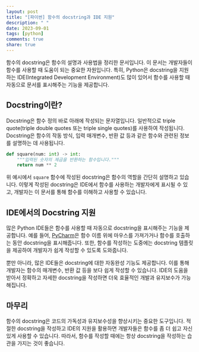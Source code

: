 ```yaml
---
layout: post
title: "[파이썬] 함수의 docstring과 IDE 지원"
description: " "
date: 2023-09-01
tags: [python]
comments: true
share: true
---
```


함수의 docstring은 함수의 설명과 사용법을 정리한 문서입니다. 이 문서는 개발자들이 함수를 사용할 때 도움이 되는 중요한 자원입니다. 특히, Python은 docstring을 지원하는 IDE(Integrated Development Environment)도 많이 있어서 함수를 사용할 때 자동으로 문서를 표시해주는 기능을 제공합니다.

## Docstring이란?

Docstring은 함수 정의 바로 아래에 작성되는 문자열입니다. 일반적으로 triple quote(triple double quotes 또는 triple single quotes)를 사용하여 작성됩니다. Docstring은 함수의 작동 방식, 입력 매개변수, 반환 값 등과 같은 함수와 관련된 정보를 설명하는 데 사용됩니다.

```python
def square(num: int) -> int:
    """입력된 숫자의 제곱을 반환하는 함수입니다."""
    return num ** 2
```

위 예시에서 `square` 함수에 작성된 docstring은 함수의 역할을 간단히 설명하고 있습니다. 이렇게 작성된 docstring은 IDE에서 함수를 사용하는 개발자에게 표시될 수 있고, 개발자는 이 문서를 통해 함수를 이해하고 사용할 수 있습니다.

## IDE에서의 Docstring 지원

많은 Python IDE들은 함수를 사용할 때 자동으로 docstring을 표시해주는 기능을 제공합니다. 예를 들어, [PyCharm](https://www.jetbrains.com/pycharm/)은 함수 이름 위에 마우스를 가져가거나 함수를 호출하는 동안 docstring을 표시해줍니다. 또한, 함수를 작성하는 도중에는 docstring 템플릿을 제공하여 개발자가 쉽게 작성할 수 있도록 도와줍니다.

뿐만 아니라, 많은 IDE들은 docstring에 대한 자동완성 기능도 제공합니다. 이를 통해 개발자는 함수의 매개변수, 반환 값 등을 보다 쉽게 작성할 수 있습니다. IDE의 도움을 받아서 정확하고 자세한 docstring을 작성하면 더욱 효율적인 개발과 유지보수가 가능해집니다.

## 마무리

함수의 docstring은 코드의 가독성과 유지보수성을 향상시키는 중요한 도구입니다. 적절한 docstring을 작성하고 IDE의 지원을 활용하면 개발자들은 함수를 좀 더 쉽고 자신있게 사용할 수 있습니다. 따라서, 함수를 작성할 때에는 항상 docstring을 작성하는 습관을 가지는 것이 좋습니다.